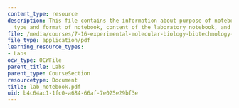 ```yaml
---
content_type: resource
description: This file contains the information about purpose of notebook, ownership,
  type and format of notebook, content of the laboratory notebook, and maintenance.
file: /media/courses/7-16-experimental-molecular-biology-biotechnology-ii-spring-2005/b4c64ac11fc0a68466af7e025e29bf3e_lab_notebook.pdf
file_type: application/pdf
learning_resource_types:
- Labs
ocw_type: OCWFile
parent_title: Labs
parent_type: CourseSection
resourcetype: Document
title: lab_notebook.pdf
uid: b4c64ac1-1fc0-a684-66af-7e025e29bf3e
---
```

